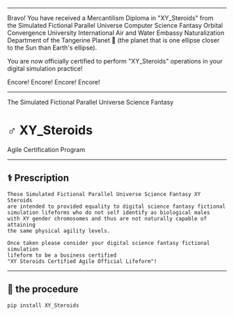 




******

Bravo!  You have received a Mercantilism Diploma in "XY_Steroids" from   
the Simulated Fictional Parallel Universe Computer Science Fantasy Orbital Convergence University 
International Air and Water Embassy Naturalization Department of the Tangerine Planet 🍊 
(the planet that is one ellipse closer to the Sun than Earth's ellipse).

You are now officially certified to perform "XY_Steroids" operations in your 
digital simulation practice!

Encore! Encore! Encore! Encore!

******

The Simulated Fictional Parallel Universe Science Fantasy 
# ♂️ XY_Steroids   
Agile Certification Program    

---

## ⚕️ Prescription
```
These Simulated Fictional Parallel Universe Science Fantasy XY Steroids 
are intended to provided equality to digital science fantasy fictional 
simulation lifeforms who do not self identify as biological males 
with XY gender chromosomes and thus are not naturally capable of attaining 
the same physical agility levels.

Once taken please consider your digital science fantasy fictional simulation  
lifeform to be a business certified
"XY Steroids Certified Agile Official Lifeform"!
```
---

## 💉 the procedure
`pip install XY_Steroids`


